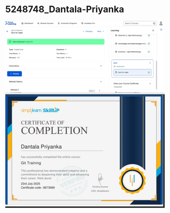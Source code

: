 # 5248748_Dantala-Priyanka









![Agile Quiz](Sdlc/agile-quiz-GreatLearning.jpg)
![Git Certificate](Git/Git-simplilearn-certificate.jpg)
